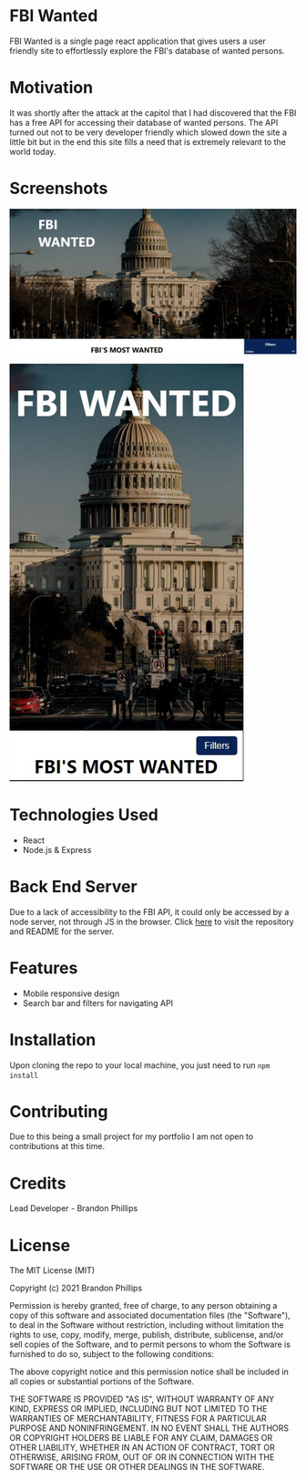 # FBI Wanted
FBI Wanted is a single page react application that gives users a user friendly site to effortlessly explore the FBI's database of wanted persons.

# Motivation
It was shortly after the attack at the capitol that I had discovered that the FBI has a free API for accessing their database of wanted persons.  The API turned out not to be very developer friendly which slowed down the site a little bit but in the end this site fills a need that is extremely relevant to the world today.

# Screenshots
![Screenshot of fbi wanted site](/public/assets/img/fbi-wanted-capture.png)

![Screenshot of site on mobile device](/public/assets/img/mobile-capture.JPG)

# Technologies Used
- React
- Node.js & Express

# Back End Server
Due to a lack of accessibility to the FBI API, it could only be accessed by a node server, not through JS in the browser.  Click [here](https://github.com/BrandonP321/fbi-wanted-server) to visit the repository and README for the server.

# Features
- Mobile responsive design
- Search bar and filters for navigating API

# Installation
Upon cloning the repo to your local machine, you just need to run `npm install` 

# Contributing
Due to this being a small project for my portfolio I am not open to contributions at this time.

# Credits
Lead Developer - Brandon Phillips

# License
The MIT License (MIT)

Copyright (c) 2021 Brandon Phillips

Permission is hereby granted, free of charge, to any person obtaining a copy of this software and associated documentation files (the "Software"), to deal in the Software without restriction, including without limitation the rights to use, copy, modify, merge, publish, distribute, sublicense, and/or sell copies of the Software, and to permit persons to whom the Software is furnished to do so, subject to the following conditions:

The above copyright notice and this permission notice shall be included in all copies or substantial portions of the Software.

THE SOFTWARE IS PROVIDED "AS IS", WITHOUT WARRANTY OF ANY KIND, EXPRESS OR IMPLIED, INCLUDING BUT NOT LIMITED TO THE WARRANTIES OF MERCHANTABILITY, FITNESS FOR A PARTICULAR PURPOSE AND NONINFRINGEMENT. IN NO EVENT SHALL THE AUTHORS OR COPYRIGHT HOLDERS BE LIABLE FOR ANY CLAIM, DAMAGES OR OTHER LIABILITY, WHETHER IN AN ACTION OF CONTRACT, TORT OR OTHERWISE, ARISING FROM, OUT OF OR IN CONNECTION WITH THE SOFTWARE OR THE USE OR OTHER DEALINGS IN THE SOFTWARE.